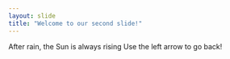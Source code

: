 ```yaml
---
layout: slide
title: "Welcome to our second slide!"
---
```

After rain, the Sun is always rising
Use the left arrow to go back!